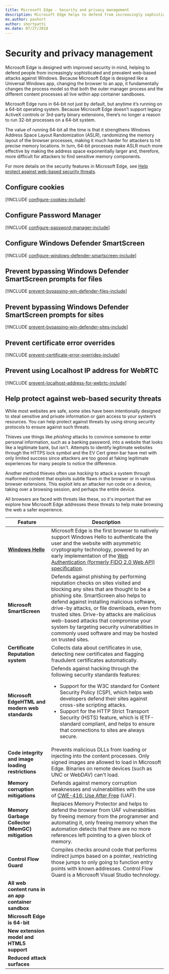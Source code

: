 ```yaml
---
title: Microsoft Edge - Security and privacy management
description: Microsoft Edge helps to defend from increasingly sophisticated and prevalent web-based attacks against Windows.  While most websites are safe, some sites have been designed to steal personal information or gain access to your system’s resources. 
ms.author: pashort
author: shortpatti
ms.date: 07/27/2018
---
```


# Security and privacy management

Microsoft Edge is designed with improved security in mind, helping to defend people from increasingly sophisticated and prevalent web-based attacks against Windows. Because Microsoft Edge is designed like a Universal Windows app, changing the browser to an app, it fundamentally changes the process model so that both the outer manager process and the different content processes all live within app container sandboxes. 

Microsoft Edge runs in 64-bit not just by default, but anytime it’s running on a 64-bit operating system. Because Microsoft Edge doesn’t support legacy ActiveX controls or 3rd-party binary extensions, there’s no longer a reason to run 32-bit processes on a 64-bit system. 

The value of running 64-bit all the time is that it strengthens Windows Address Space Layout Randomization (ASLR), randomizing the memory layout of the browser processes, making it much harder for attackers to hit precise memory locations. In turn, 64-bit processes make ASLR much more effective by making the address space exponentially larger and, therefore, more difficult for attackers to find sensitive memory components. 

For more details on the security features in Microsoft Edge, see [Help protect against web-based security threats](#help-protect-against-web-based-security-threats).


## Configure cookies
[!INCLUDE [configure-cookies-include](../includes/configure-cookies-include.md)]

## Configure Password Manager
[!INCLUDE [configure-password-manager-include](../includes/configure-password-manager-include.md)]

## Configure Windows Defender SmartScreen
[!INCLUDE [configure-windows-defender-smartscreen-include](../includes/configure-windows-defender-smartscreen-include.md)]

## Prevent bypassing Windows Defender SmartScreen prompts for files 
[!INCLUDE [prevent-bypassing-win-defender-files-include](../includes/prevent-bypassing-win-defender-files-include.md)]

## Prevent bypassing Windows Defender SmartScreen prompts for sites 
[!INCLUDE [prevent-bypassing-win-defender-sites-include](../includes/prevent-bypassing-win-defender-sites-include.md)]

## Prevent certificate error overrides 
[!INCLUDE [prevent-certificate-error-overrides-include](../includes/prevent-certificate-error-overrides-include.md)]

## Prevent using Localhost IP address for WebRTC
[!INCLUDE [prevent-localhost-address-for-webrtc-include](../includes/prevent-localhost-address-for-webrtc-include.md)]


## Help protect against web-based security threats

While most websites are safe, some sites have been intentionally designed to steal sensitive and private information or gain access to your system’s resources. You can help protect against threats by using strong security protocols to ensure against such threats.

Thieves use things like _phishing_ attacks to convince someone to enter personal information, such as a banking password, into a website that looks like a legitimate bank, but isn't. Attempts to identify legitimate websites through the HTTPS lock symbol and the EV Cert green bar have met with only limited success since attackers are too good at faking legitimate experiences for many people to notice the difference.

Another method thieves often use _hacking_ to attack a system through malformed content that exploits subtle flaws in the browser or in various browser extensions.  This exploit lets an attacker run code on a device, taking over a browsing session, and perhaps the entire device.

All browsers are faced with threats like these, so it's important that we explore how Microsoft Edge addresses these threats to help make browsing the web a safer experience. 



| Feature | Description |
|---|---|
| **[Windows Hello](http://blogs.windows.com/bloggingwindows/2015/03/17/making-windows-10-more-personal-and-more-secure-with-windows-hello/)** | Microsoft Edge is the first browser to natively support Windows Hello to authenticate the user and the website with asymmetric cryptography technology, powered by an early implementation of the [Web Authentication (formerly FIDO 2.0 Web API) specification](http://w3c.github.io/webauthn/). |
| **Microsoft SmartScreen** | Defends against phishing by performing reputation checks on sites visited and blocking any sites that are thought to be a phishing site. SmartScreen also helps to defend against installing malicious software, drive-by attacks, or file downloads, even from trusted sites. Drive-by attacks are malicious web-based attacks that compromise your system by targeting security vulnerabilities in commonly used software and may be hosted on trusted sites. |
| **Certificate Reputation system** | Collects data about certificates in use, detecting new certificates and flagging fraudulent certificates automatically. |
| **Microsoft EdgeHTML and modern web standards** | Defends against hacking through the following security standards features:<ul><li>Support for the W3C standard for Content Security Policy (CSP), which helps web developers defend their sites against cross-site scripting attacks.</li><li>Support for the HTTP Strict Transport Security (HSTS) feature, which is IETF-standard compliant, and helps to ensure that connections to sites are always secure.</li></ul> |
| **Code integrity and image loading restrictions** | Prevents malicious DLLs from loading or injecting into the content processes. Only signed images are allowed to load in Microsoft Edge. Binaries on remote devices (such as UNC or WebDAV) can't load. |
| **Memory corruption mitigations** | Defends against memory corruption weaknesses and vulnerabilities with the use of [CWE-416: Use After Free](http://cwe.mitre.org/data/definitions/416.html) (UAF). |
| **Memory Garbage Collector (MemGC) mitigation** | Replaces Memory Protector and helps to defend the browser from UAF vulnerabilities by freeing memory from the programmer and automating it, only freeing memory when the automation detects that there are no more references left pointing to a given block of memory. |
| **Control Flow Guard** | Compiles checks around code that performs indirect jumps based on a pointer, restricting those jumps to only going to function entry points with known addresses. Control Flow Guard is a Microsoft Visual Studio technology. |
| **All web content runs in an app container sandbox** | |
| **Microsoft Edge is 64-bit** | |
| **New extension model and HTML5 support** | |
| **Reduced attack surfaces** | |
